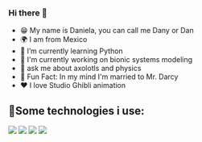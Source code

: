 ### Hi there 👋
- 😁 My name is Daniela, you can call me Dany or Dan
- 🌍 I am from Mexico
- 🌱 I’m currently learning Python
- 🔭 I'm currently working on bionic systems modeling
- 💬 ask me about axolotls and physics
- 💖 Fun Fact: In my mind I'm married to Mr. Darcy
- ❤  I love Studio Ghibli animation

## 💫Some technologies i use:
  <img src="https://img.shields.io/badge/HTML5-E34F26?style=for-the-badge&logo=html5&logoColor=white" />
  <img src="https://img.shields.io/badge/CSS3-1572B6?style=for-the-badge&logo=css3&logoColor=white" />
  <img src="https://img.shields.io/badge/JavaScript-323330?style=for-the-badge&logo=javascript&logoColor=F7DF1E" />
  <img src="https://img.shields.io/badge/GitHub-100000?style=for-the-badge&logo=github&logoColor=white" />
